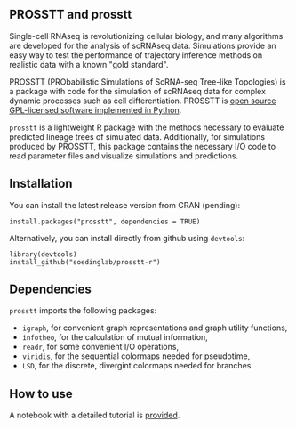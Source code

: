 ## PROSSTT and prosstt

Single-cell RNAseq is revolutionizing cellular biology, and many algorithms are developed for the analysis of scRNAseq data. Simulations provide an easy way to test the performance of trajectory inference methods on realistic data with a known "gold standard".

PROSSTT (PRObabilistic Simulations of ScRNA-seq Tree-like Topologies) is a package with code for the simulation of scRNAseq data for complex dynamic processes such as cell differentiation. PROSSTT is [open source GPL-licensed software implemented in Python](https://github.com/soedinglab/prosstt).

`prosstt` is a lightweight R package with the methods necessary to evaluate predicted lineage trees of simulated data. Additionally, for simulations produced by PROSSTT, this package contains the necessary I/O code to read parameter files and visualize simulations and predictions.

## Installation

You can install the latest release version from CRAN (pending):

`install.packages("prosstt", dependencies = TRUE)`

Alternatively, you can install directly from github using `devtools`:

```
library(devtools)
install_github("soedinglab/prosstt-r")
```

## Dependencies

`prosstt` imports the following packages:

* `igraph`, for convenient graph representations and graph utility functions,
* `infotheo`, for the calculation of mutual information,
* `readr`, for some convenient I/O operations,
* `viridis`, for the sequential colormaps needed for pseudotime,
* `LSD`, for the discrete, divergint colormaps needed for branches.

## How to use

A notebook with a detailed tutorial is [provided](https://soedinglab.github.io/prosstt-r/example/).